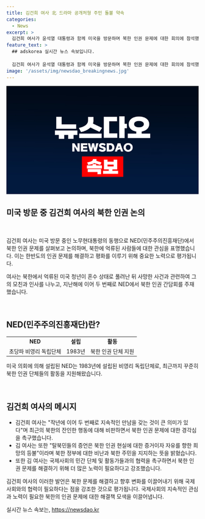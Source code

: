 ```yaml
---
title: 김건희 여사 北 드라마 공개처형 주민 돌볼 약속
categories:
  - News
excerpt: >
  김건희 여사가 윤석열 대통령과 함께 미국을 방문하며 북한 인권 문제에 대한 회의에 참석했습니다. NED는 북한 인권을 지원하는 단체로, 김 여사는 북한의 인권 문제를 지속적으로 다루는 것의 중요성을 강조했습니다. 또한, 오토 웜비어의 모친과 재회하여 북한의 인권 상황에 대한 중요성을 공유하며 협력을 촉구했습니다.
feature_text: >
  ## adskorea 실시간 뉴스 속보입니다.

  김건희 여사가 윤석열 대통령과 함께 미국을 방문하며 북한 인권 문제에 대한 회의에 참석했습니다. NED는 북한 인권을 지원하는 단체로, 김 여사는 북한의 인권 문제를 지속적으로 다루는 것의 중요성을 강조했습니다. 또한, 오토 웜비어의 모친과 재회하여 북한의 인권 상황에 대한 중요성을 공유하며 협력을 촉구했습니다.
image: '/assets/img/newsdao_breakingnews.jpg'
---
```


<p><img src="/assets/img/newsdao_breakingnews.jpg" alt="adskorea 속보" /></p>

<h2 data-ke-size="size26">미국 방문 중 김건희 여사의 북한 인권 논의</h2>

<p><br></p>

<p data-ke-size="size16">김건희 여사는 미국 방문 중인 노무현대통령의 동행으로 NED(민주주의진흥재단)에서 북한 인권 문제를 살펴보고 논의하며, 북한에 억류된 사람들에 대한 관심을 표명했습니다. 이는 한반도의 인권 문제를 해결하고 평화를 이루기 위해 중요한 노력으로 평가됩니다.</p>

<p data-ke-size="size16">여사는 북한에서 억류된 미국 청년이 혼수 상태로 풀려난 뒤 사망한 사건과 관련하여 그의 모친과 인사를 나누고, 지난해에 이어 두 번째로 NED에서 북한 인권 간담회를 주재했습니다. </p>

<p><br></p>

<h2 data-ke-size="size26">NED(민주주의진흥재단)란?</h2>

<table>
  <tr>
    <td style="text-align: center; height: 17px;"><b>NED</b></td>
    <td style="text-align: center;"><b>설립</b></td>
    <td style="text-align: center;"><b>활동</b></td>
  </tr>
  <tr>
    <td style="text-align: center; height: 17px;">초당파 비영리 독립단체</td>
    <td style="text-align: center;">1983년</td>
    <td style="text-align: center;">북한 인권 단체 지원</td>
  </tr>
</table>

<p data-ke-size="size16">미국 의회에 의해 설립된 NED는 1983년에 설립된 비영리 독립단체로, 최근까지 꾸준히 북한 인권 단체들의 활동을 지원해왔습니다.</p>

<p><br></p>

<h2 data-ke-size="size26">김건희 여사의 메시지</h2>

<ul>
  <li>김건희 여사는 "작년에 이어 두 번째로 지속적인 만남을 갖는 것이 큰 의미가 있다"며 최근의 북한의 잔인한 행동에 대해 비판하면서 북한 인권 문제에 대한 경각심을 촉구했습니다.</li>
  <li>김 여사는 또한 "탈북민들의 증언은 북한 인권 현실에 대한 증거이자 자유를 향한 희망의 등불"이라며 북한 정부에 대한 비난과 북한 주민을 지지하는 뜻을 밝혔습니다.</li>
  <li>또한 김 여사는 국제사회의 민간 단체 및 활동가들과의 협력을 촉구하면서 북한 인권 문제를 해결하기 위해 더 많은 노력이 필요하다고 강조했습니다. </li>
</ul>

<p data-ke-size="size16">김건희 여사의 이러한 발언은 북한 문제를 해결하고 향후 변화를 이끌어내기 위해 국제사회와의 협력이 필요하다는 점을 강조한 것으로 평가됩니다. 국제사회의 지속적인 관심과 노력이 필요한 북한의 인권 문제에 대한 해결책 모색을 이끌어냅니다.</p>
실시간 뉴스 속보는, <a href="https://newsdao.kr" rel="dofollow">https://newsdao.kr</a>


